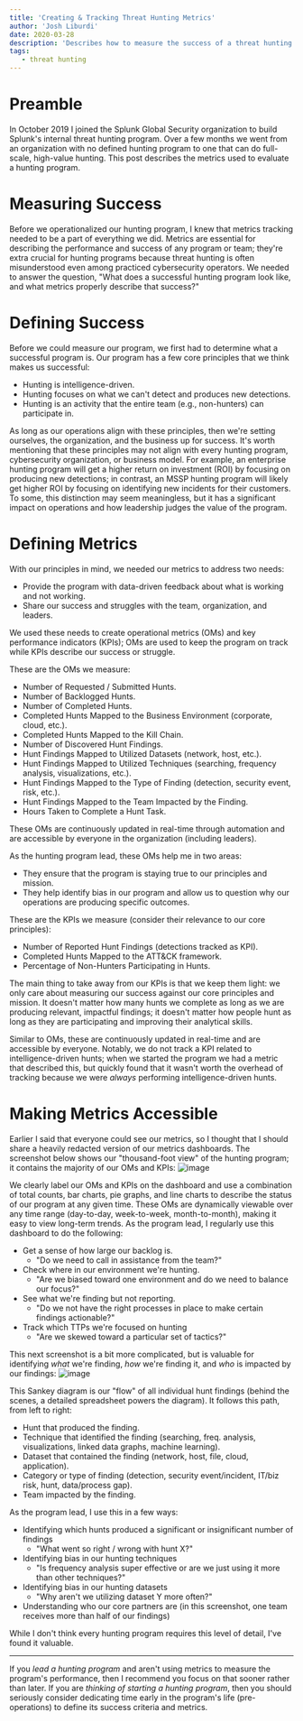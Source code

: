 ```yaml
---
title: 'Creating & Tracking Threat Hunting Metrics'
author: 'Josh Liburdi'
date: 2020-03-28
description: 'Describes how to measure the success of a threat hunting program with operational metrics and key performance indicators.'
tags:
   - threat hunting
---
```


# Preamble

In October 2019 I joined the Splunk Global Security organization to build Splunk's internal threat hunting program. Over a few months we went from an organization with no defined hunting program to one that can do full-scale, high-value hunting. This post describes the metrics used to evaluate a hunting program.

# Measuring Success
Before we operationalized our hunting program, I knew that metrics tracking needed to be a part of everything we did. Metrics are essential for describing the performance and success of any program or team; they're extra crucial for hunting programs because threat hunting is often misunderstood even among practiced cybersecurity operators. We needed to answer the question, "What does a successful hunting program look like, and what metrics properly describe that success?"

# Defining Success
Before we could measure our program, we first had to determine what a successful program is. Our program has a few core principles that we think makes us successful:
- Hunting is intelligence-driven.
- Hunting focuses on what we can't detect and produces new detections.
- Hunting is an activity that the entire team (e.g., non-hunters) can participate in.

As long as our operations align with these principles, then we're setting ourselves, the organization, and the business up for success. It's worth mentioning that these principles may not align with every hunting program, cybersecurity organization, or business model. For example, an enterprise hunting program will get a higher return on investment (ROI) by focusing on producing new detections; in contrast, an MSSP hunting program will likely get higher ROI by focusing on identifying new incidents for their customers. To some, this distinction may seem meaningless, but it has a significant impact on operations and how leadership judges the value of the program.

# Defining Metrics
With our principles in mind, we needed our metrics to address two needs:
- Provide the program with data-driven feedback about what is working and not working.
- Share our success and struggles with the team, organization, and leaders.

We used these needs to create operational metrics (OMs) and key performance indicators (KPIs); OMs are used to keep the program on track while KPIs describe our success or struggle.

These are the OMs we measure:
- Number of Requested / Submitted Hunts.
- Number of Backlogged Hunts.
- Number of Completed Hunts.
- Completed Hunts Mapped to the Business Environment (corporate, cloud, etc.).
- Completed Hunts Mapped to the Kill Chain.
- Number of Discovered Hunt Findings.
- Hunt Findings Mapped to Utilized Datasets (network, host, etc.).
- Hunt Findings Mapped to Utilized Techniques (searching, frequency analysis, visualizations, etc.).
- Hunt Findings Mapped to the Type of Finding (detection, security event, risk, etc.).
- Hunt Findings Mapped to the Team Impacted by the Finding.
- Hours Taken to Complete a Hunt Task.

These OMs are continuously updated in real-time through automation and are accessible by everyone in the organization (including leaders).

As the hunting program lead, these OMs help me in two areas:
- They ensure that the program is staying true to our principles and mission.
- They help identify bias in our program and allow us to question why our operations are producing specific outcomes.

These are the KPIs we measure (consider their relevance to our core principles):
- Number of Reported Hunt Findings (detections tracked as KPI).
- Completed Hunts Mapped to the ATT&CK framework.
- Percentage of Non-Hunters Participating in Hunts.

The main thing to take away from our KPIs is that we keep them light: we only care about measuring our success against our core principles and mission. It doesn't matter how many hunts we complete as long as we are producing relevant, impactful findings; it doesn't matter how people hunt as long as they are participating and improving their analytical skills.

Similar to OMs, these are continuously updated in real-time and are accessible by everyone. Notably, we do not track a KPI related to intelligence-driven hunts; when we started the program we had a metric that described this, but quickly found that it wasn't worth the overhead of tracking because we were *always* performing intelligence-driven hunts.

# Making Metrics Accessible
Earlier I said that everyone could see our metrics, so I thought that I should share a heavily redacted version of our metrics dashboards. The screenshot below shows our "thousand-foot view" of the hunting program; it contains the majority of our OMs and KPIs:
![image](/images/writing/2020_threat_hunting_metrics_0.jpg)

We clearly label our OMs and KPIs on the dashboard and use a combination of total counts, bar charts, pie graphs, and line charts to describe the status of our program at any given time. These OMs are dynamically viewable over any time range (day-to-day, week-to-week, month-to-month), making it easy to view long-term trends. As the program lead, I regularly use this dashboard to do the following:
- Get a sense of how large our backlog is.
  - "Do we need to call in assistance from the team?"
- Check where in our environment we're hunting.
  - "Are we biased toward one environment and do we need to balance our focus?"
- See what we're finding but not reporting.
  - "Do we not have the right processes in place to make certain findings actionable?"
- Track which TTPs we're focused on hunting
  - "Are we skewed toward a particular set of tactics?"

This next screenshot is a bit more complicated, but is valuable for identifying *what* we're finding, *how* we're finding it, and *who* is impacted by our findings:
![image](/images/writing/2020_threat_hunting_metrics_1.jpg)

This Sankey diagram is our "flow" of all individual hunt findings (behind the scenes, a detailed spreadsheet powers the diagram). It follows this path, from left to right:
- Hunt that produced the finding.
- Technique that identified the finding (searching, freq. analysis, visualizations, linked data graphs, machine learning).
- Dataset that contained the finding (network, host, file, cloud, application).
- Category or type of finding (detection, security event/incident, IT/biz risk, hunt, data/process gap).
- Team impacted by the finding.

As the program lead, I use this in a few ways:
- Identifying which hunts produced a significant or insignificant number of findings
  - "What went so right / wrong with hunt X?"
- Identifying bias in our hunting techniques
  - "Is frequency analysis super effective or are we just using it more than other techniques?"
- Identifying bias in our hunting datasets
  - "Why aren't we utilizing dataset Y more often?"
- Understanding who our core partners are (in this screenshot, one team receives more than half of our findings)

While I don't think every hunting program requires this level of detail, I've found it valuable.

---

If you *lead a hunting program* and aren't using metrics to measure the program's performance, then I recommend you focus on that sooner rather than later. If you are *thinking of starting a hunting program*, then you should seriously consider dedicating time early in the program's life (pre-operations) to define its success criteria and metrics.
